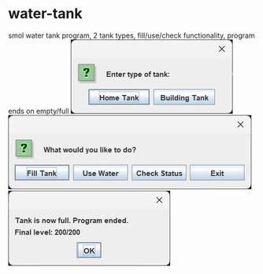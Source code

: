 # water-tank
smol water tank program, 2 tank types, fill/use/check functionality, program ends on empty/full
![Program Screenshot](screenshot1.png)
![Program Screenshot](screenshot2.png)
![Program Screenshot](screenshot3.png)

